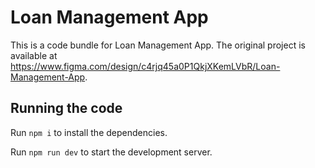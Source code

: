 
  # Loan Management App

  This is a code bundle for Loan Management App. The original project is available at https://www.figma.com/design/c4rjq45a0P1QkjXKemLVbR/Loan-Management-App.

  ## Running the code

  Run `npm i` to install the dependencies.

  Run `npm run dev` to start the development server.
  